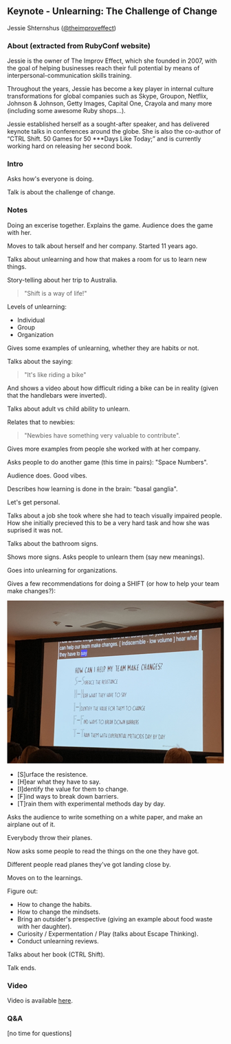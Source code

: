 ## Keynote - Unlearning: The Challenge of Change

Jessie Shternshus ([@theimproveffect](https://twitter.com/theimproveffect))

### About (extracted from RubyConf website)

Jessie is the owner of The Improv Effect, which she founded in 2007, with the goal of helping businesses reach their full potential by means of interpersonal-communication skills training.

Throughout the years, Jessie has become a key player in internal culture transformations for global companies such as Skype, Groupon, Netflix, Johnson & Johnson, Getty Images, Capital One, Crayola and many more (including some awesome Ruby shops...).

Jessie established herself as a sought-after speaker, and has delivered keynote talks in conferences around the globe. She is also the co-author of “CTRL Shift. 50 Games for 50 ***Days Like Today;” and is currently working hard on releasing her second book.

### Intro

Asks how's everyone is doing.

Talk is about the challenge of change.

### Notes

Doing an excerise together. Explains the game. Audience does the game with her.

Moves to talk about herself and her company. Started 11 years ago.

Talks about unlearning and how that makes a room for us to learn new things.

Story-telling about her trip to Australia.

> "Shift is a way of life!"

Levels of unlearning:

- Individual
- Group
- Organization

Gives some examples of unlearning, whether they are habits or not.

Talks about the saying:

> "It's like riding a bike"

And shows a video about how difficult riding a bike can be in reality (given that the handlebars were inverted).

Talks about adult vs child ability to unlearn.

Relates that to newbies:

> "Newbies have something very valuable to contribute".

Gives more examples from people she worked with at her company.

Asks people to do another game (this time in pairs): "Space Numbers".

Audience does. Good vibes.

Describes how learning is done in the brain: "basal ganglia".

Let's get personal.

Talks about a job she took where she had to teach visually impaired people. How she initially precieved this to be a very hard task and how she was suprised it was not.

Talks about the bathroom signs.

Shows more signs. Asks people to unlearn them (say new meanings).

Goes into unlearning for organizations.

Gives a few recommendations for doing a SHIFT (or how to help your team make changes?):

![SHIFT](../media/unlearning-the-challenge-of-change.jpeg)

- [S]urface the resistence.
- [H]ear what they have to say.
- [I]dentify the value for them to change.
- [F]ind ways to break down barriers.
- [T]rain them with experimental methods day by day.

Asks the audience to write something on a white paper, and make an airplane out of it.

Everybody throw their planes.

Now asks some people to read the things on the one they have got.

Different people read planes they've got landing close by.

Moves on to the learnings.

Figure out:

- How to change the habits.
- How to change the mindsets.
- Bring an outsider's prespective (giving an example about food waste with her daughter).
- Curiosity / Expermentation / Play (talks about Escape Thinking).
- Conduct unlearning reviews.

Talks about her book (CTRL Shift).

Talk ends.

### Video

Video is available [here](https://confreaks.tv/videos/rubyconf2018-keynote-unlearning-the-challenge-of-change).

### Q&A

[no time for questions]
